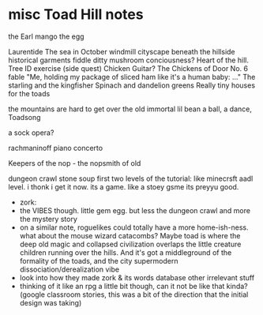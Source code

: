 # misc Toad Hill notes
the Earl mango
the egg

Laurentide
The sea in October
windmill
cityscape beneath the hillside
historical garments
fiddle ditty
mushroom conciousness? Heart of the hill.
Tree ID exercise (side quest)
Chicken Guitar?
The Chickens of Door No. 6
fable
"Me, holding my package of sliced ham like it's a human baby: ..."
The starling and the kingfisher
Spinach and dandelion greens
Really tiny houses for the toads

the mountains are hard to get over
the old immortal lil bean
a ball, a dance, Toadsong

a sock opera?

rachmaninoff piano concerto


Keepers of the nop
	- the nopsmith of old


dungeon crawl stone soup first two levels of the tutorial: like minecrsft aadl level. i thonk i get it now. its a game. like a stoey gsme its preyyu good.


- zork: 
- the VIBES though. little gem egg. but less the dungeon crawl and more the mystery story
- on a similar note, roguelikes could totally have a more home-ish-ness. what about the mouse wizard catacombs? Maybe toad is where the deep old magic and collapsed civilization overlaps the little creature children running over the hills. And it's got a middleground of the formality of the toads, and the city supermodern dissociation/derealization vibe
- look into how they made zork & its words database other irrelevant stuff
- thinking of it like an rpg a little bit though, can it not be like that kinda? (google classroom stories, this was a bit of the direction that the initial design was taking)
